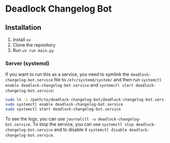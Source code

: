 # Deadlock Changelog Bot

## Installation

1. Install `uv`
2. Clone the repository
3. Run `uv run main.py`

### Server (systemd)

If you want to run this as a service,
you need to symlink the `deadlock-changelog-bot.service` file to `/etc/systemd/system/` and
then run `systemctl enable deadlock-changelog-bot.service` and `systemctl start deadlock-changelog-bot.service`:

```bash
sudo ln -s /path/to/deadlock-changelog-bot/deadlock-changelog-bot.service /etc/systemd/system/
sudo systemctl enable deadlock-changelog-bot.service
sudo systemctl start deadlock-changelog-bot.service
```

To see the logs, you can use `journalctl -u deadlock-changelog-bot.service`.
To stop the service,
you can use `systemctl stop deadlock-changelog-bot.service`
and to disable it `systemctl disable deadlock-changelog-bot.service`.